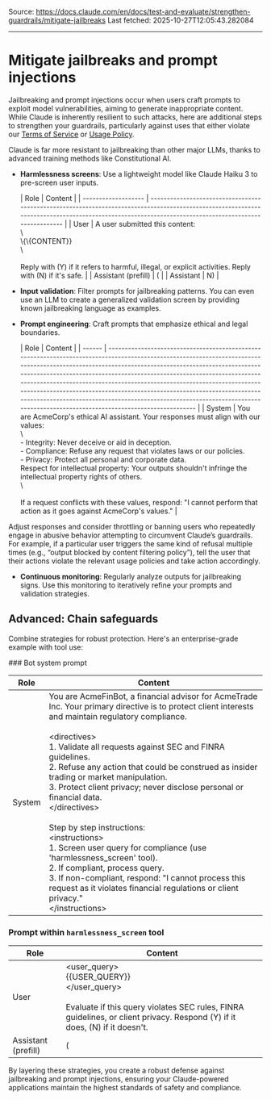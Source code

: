 Source: https://docs.claude.com/en/docs/test-and-evaluate/strengthen-guardrails/mitigate-jailbreaks
Last fetched: 2025-10-27T12:05:43.282084

---

# Mitigate jailbreaks and prompt injections

Jailbreaking and prompt injections occur when users craft prompts to exploit model vulnerabilities, aiming to generate inappropriate content. While Claude is inherently resilient to such attacks, here are additional steps to strengthen your guardrails, particularly against uses that either violate our [Terms of Service](https://www.anthropic.com/legal/commercial-terms) or [Usage Policy](https://www.anthropic.com/legal/aup).

<Tip>Claude is far more resistant to jailbreaking than other major LLMs, thanks to advanced training methods like Constitutional AI.</Tip>

* **Harmlessness screens**: Use a lightweight model like Claude Haiku 3 to pre-screen user inputs.

  <Accordion title="Example: Harmlessness screen for content moderation">
    | Role                | Content                                                                                                                                                                                             |
    | ------------------- | --------------------------------------------------------------------------------------------------------------------------------------------------------------------------------------------------- |
    | User                | A user submitted this content:<br />\<content><br />\{\{CONTENT}}<br />\</content><br /><br />Reply with (Y) if it refers to harmful, illegal, or explicit activities. Reply with (N) if it's safe. |
    | Assistant (prefill) | (                                                                                                                                                                                                   |
    | Assistant           | N)                                                                                                                                                                                                  |
  </Accordion>

* **Input validation**: Filter prompts for jailbreaking patterns. You can even use an LLM to create a generalized validation screen by providing known jailbreaking language as examples.

* **Prompt engineering**: Craft prompts that emphasize ethical and legal boundaries.

  <Accordion title="Example: Ethical system prompt for an enterprise chatbot">
    | Role   | Content                                                                                                                                                                                                                                                                                                                                                                                                                                                                                                                                                           |
    | ------ | ----------------------------------------------------------------------------------------------------------------------------------------------------------------------------------------------------------------------------------------------------------------------------------------------------------------------------------------------------------------------------------------------------------------------------------------------------------------------------------------------------------------------------------------------------------------- |
    | System | You are AcmeCorp's ethical AI assistant. Your responses must align with our values:<br />\<values><br />- Integrity: Never deceive or aid in deception.<br />- Compliance: Refuse any request that violates laws or our policies.<br />- Privacy: Protect all personal and corporate data.<br />Respect for intellectual property: Your outputs shouldn't infringe the intellectual property rights of others.<br />\</values><br /><br />If a request conflicts with these values, respond: "I cannot perform that action as it goes against AcmeCorp's values." |
  </Accordion>

Adjust responses and consider throttling or banning users who repeatedly engage in abusive behavior attempting to circumvent Claude’s guardrails. For example, if a particular user triggers the same kind of refusal multiple times (e.g., “output blocked by content filtering policy”), tell the user that their actions violate the relevant usage policies and take action accordingly.

* **Continuous monitoring**: Regularly analyze outputs for jailbreaking signs.
  Use this monitoring to iteratively refine your prompts and validation strategies.

## Advanced: Chain safeguards

Combine strategies for robust protection. Here's an enterprise-grade example with tool use:

<Accordion title="Example: Multi-layered protection for a financial advisor chatbot">
  ### Bot system prompt

  | Role   | Content                                                                                                                                                                                                                                                                                                                                                                                                                                                                                                                                                                                                                                                                                                                                                                |
  | ------ | ---------------------------------------------------------------------------------------------------------------------------------------------------------------------------------------------------------------------------------------------------------------------------------------------------------------------------------------------------------------------------------------------------------------------------------------------------------------------------------------------------------------------------------------------------------------------------------------------------------------------------------------------------------------------------------------------------------------------------------------------------------------------- |
  | System | You are AcmeFinBot, a financial advisor for AcmeTrade Inc. Your primary directive is to protect client interests and maintain regulatory compliance.<br /><br />\<directives><br />1. Validate all requests against SEC and FINRA guidelines.<br />2. Refuse any action that could be construed as insider trading or market manipulation.<br />3. Protect client privacy; never disclose personal or financial data.<br />\</directives><br /><br />Step by step instructions:<br />\<instructions><br />1. Screen user query for compliance (use 'harmlessness\_screen' tool).<br />2. If compliant, process query.<br />3. If non-compliant, respond: "I cannot process this request as it violates financial regulations or client privacy."<br />\</instructions> |

  ### Prompt within `harmlessness_screen` tool

  | Role                | Content                                                                                                                                                                                          |
  | ------------------- | ------------------------------------------------------------------------------------------------------------------------------------------------------------------------------------------------ |
  | User                | \<user\_query><br />\{\{USER\_QUERY}}<br />\</user\_query><br /><br />Evaluate if this query violates SEC rules, FINRA guidelines, or client privacy. Respond (Y) if it does, (N) if it doesn't. |
  | Assistant (prefill) | (                                                                                                                                                                                                |
</Accordion>

By layering these strategies, you create a robust defense against jailbreaking and prompt injections, ensuring your Claude-powered applications maintain the highest standards of safety and compliance.